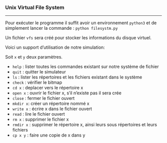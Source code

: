 ### Unix Virtual File System
***
Pour exécuter le programme il suffit avoir un environnement `python3` et de simplement lancer la commande : `python filesystm.py ` 

Un fichier `vfs` sera créé pour stocker les informations du disque virtuel.

Voici un support d’utilisation de notre simulation:

Soit `x` et `y` deux paramètres.

*	`help` : lister toutes les commandes existant sur notre système de fichier 
*	`quit` : quitter le simulateur  
* `ls` : lister les répertoires et les fichiers existant dans le système 
*	`check` : vérifier le bitmap
*	`cd x` : deplacer vers le répertoire  x 
*	`open x` : ouvrir le fichier x, s’il n’existe pas il sera crée 
*	`close` : fermer le fichier ouvert 
*	`mkdir x`: créer un répertoire nommé x
*	`write x` : écrire x dans le fichier ouvert
*	`read` : lire le fichier ouvert
*	`rm x` : supprimer le fichier x
*	`rmdir x` : supprimer le répertoire x, ainsi leurs sous répertoires et leurs fichiers 
*	`cp x y` : faire une copie de x dans y

